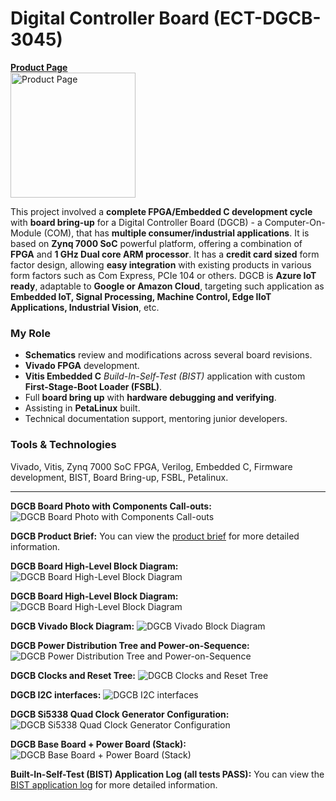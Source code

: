 # Digital Controller Board (ECT-DGCB-3045)

<a href="https://www.amd.com/en/search/adaptive-socs-and-fpgas/partner-solutions.html#/6734" target="_blank">
  <b>Product Page</b><br>
  <img src="https://impartner.blob.core.windows.net/prm/a879fbeeabc548978fc6c9990329905d/_/320x200.png?sv=2018-03-28&sr=b&sig=MYak%2FMxnWHuA1jQCyYsoa%2Fbm7BQ%2FAyxBhGXySZYF61E%3D&se=2025-03-16T16%3A00%3A00Z&sp=r" alt="Product Page" width="200">
</a><br>

This project involved a **complete FPGA/Embedded C development cycle** with **board bring-up** for a Digital Controller Board (DGCB) - a Computer-On-Module (COM), that has **multiple consumer/industrial applications**. It is based on **Zynq 7000 SoC** powerful platform, offering a combination of **FPGA** and **1 GHz Dual core ARM processor**. It has a **credit card sized** form factor design, allowing **easy integration** with existing products in various form factors such as Com Express, PCIe 104 or others. DGCB is **Azure IoT ready**, adaptable to **Google or Amazon Cloud**, targeting such application as **Embedded IoT, Signal Processing, Machine Control, Edge IIoT Applications, Industrial Vision**, etc.

### My Role
- **Schematics** review and modifications across several board revisions.
- **Vivado FPGA** development.
- **Vitis Embedded C** *Build-In-Self-Test (BIST)* application with custom **First-Stage-Boot Loader (FSBL)**.
- Full **board bring up** with **hardware debugging and verifying**.
- Assisting in **PetaLinux** built.
- Technical documentation support, mentoring junior developers.

### Tools & Technologies
Vivado, Vitis, Zynq 7000 SoC FPGA, Verilog, Embedded C, Firmware development, BIST, Board Bring-up, FSBL, Petalinux.

<hr>

**DGCB Board Photo with Components Call-outs:**
<img alt="DGCB Board Photo with Components Call-outs" src="01DGCB Board Photo with Components Call-outs.jpg">

**DGCB Product Brief:**
You can view the [product brief](11DGCB%20Product%20Brief.pdf) for more detailed information.

**DGCB Board High-Level Block Diagram:**
<img alt="DGCB Board High-Level Block Diagram" src="02DGCB Board High-Level Block Diagram.png">

**DGCB Board High-Level Block Diagram:**
<img alt="DGCB Board High-Level Block Diagram" src="03DGCB Board High-Level Block Diagram.png">

**DGCB Vivado Block Diagram:**
<img alt="DGCB Vivado Block Diagram" src="04DGCB Vivado Block Diagram.png">

**DGCB Power Distribution Tree and Power-on-Sequence:**
<img alt="DGCB Power Distribution Tree and Power-on-Sequence" src="05DGCB Power Distribution Tree and Power-on-Sequence.png">

**DGCB Clocks and Reset Tree:**
<img alt="DGCB Clocks and Reset Tree" src="06DGCB Clocks and Reset Tree.png">

**DGCB I2C interfaces:**
<img alt="DGCB I2C interfaces" src="07DGCB I2C interfaces.png">

**DGCB Si5338 Quad Clock Generator Configuration:**
<img alt="DGCB Si5338 Quad Clock Generator Configuration" src="08DGCB Si5338 Quad Clock Generator Configuration.png">

**DGCB Base Board + Power Board (Stack):**
<img alt="DGCB Base Board + Power Board (Stack)" src="09DGCB Base Board + Power Board (Stack).jpg">

**Built-In-Self-Test (BIST) Application Log (all tests PASS):**
You can view the [BIST application log](10Built-In-Self-Test%20(BIST)%20Application%20Log%20(all%20tests%20PASS).txt) for more detailed information.